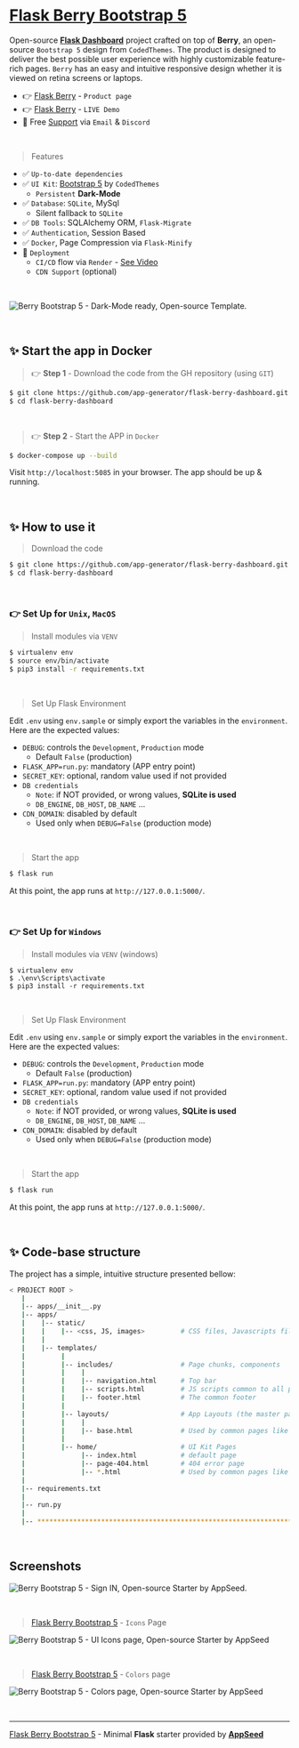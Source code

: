 # [Flask Berry Bootstrap 5](https://appseed.us/product/berry-dashboard/flask/)

Open-source **[Flask Dashboard](https://appseed.us/admin-dashboards/flask/)** project crafted on top of **Berry**, an open-source `Bootstrap 5` design from `CodedThemes`.
The product is designed to deliver the best possible user experience with highly customizable feature-rich pages. `Berry` has an easy and intuitive responsive design whether it is viewed on retina screens or laptops.

- 👉 [Flask Berry](https://appseed.us/product/berry-dashboard/flask/) - `Product page`
- 👉 [Flask Berry](https://flask-berry.onrender.com) - `LIVE Demo`
- 🚀 Free [Support](https://appseed.us/support/) via `Email` & `Discord`

<br />

> Features

- ✅ `Up-to-date dependencies`
- ✅ `UI Kit`: [Bootstrap 5](https://www.admin-dashboards.com/bootstrap-5-templates/) by `CodedThemes`
  - `Persistent` **Dark-Mode**
- ✅ `Database`: `SQLite`, MySql
  - Silent fallback to `SQLite`  
- ✅ `DB Tools`: SQLAlchemy ORM, `Flask-Migrate`
- ✅ `Authentication`, Session Based
- ✅ `Docker`, Page Compression via `Flask-Minify`
- 🚀 `Deployment` 
  - `CI/CD` flow via `Render` - [See Video](https://youtu.be/rp-yuOJeNEs)
  - `CDN Support` (optional)   

<br />

![Berry Bootstrap 5 - Dark-Mode ready, Open-source Template.](https://user-images.githubusercontent.com/51070104/207091062-e805b36c-663a-4a01-acb8-9c55ab914f4f.jpg)

<br /> 

## ✨ Start the app in Docker

> 👉 **Step 1** - Download the code from the GH repository (using `GIT`) 

```bash
$ git clone https://github.com/app-generator/flask-berry-dashboard.git
$ cd flask-berry-dashboard
```

<br />

> 👉 **Step 2** - Start the APP in `Docker`

```bash
$ docker-compose up --build 
```

Visit `http://localhost:5085` in your browser. The app should be up & running.

<br />

## ✨ How to use it

> Download the code 

```bash
$ git clone https://github.com/app-generator/flask-berry-dashboard.git
$ cd flask-berry-dashboard
```

<br />

### 👉 Set Up for `Unix`, `MacOS` 

> Install modules via `VENV`  

```bash
$ virtualenv env
$ source env/bin/activate
$ pip3 install -r requirements.txt
```

<br />

> Set Up Flask Environment

Edit `.env` using `env.sample` or simply export the variables in the `environment`. Here are the expected values: 

- `DEBUG`: controls the `Development`, `Production` mode
  - Default `False` (production)
- `FLASK_APP=run.py`: mandatory (APP entry point) 
- `SECRET_KEY`: optional, random value used if not provided
- `DB credentials`
  - `Note`: if NOT provided, or wrong values, **SQLite is used**
  - `DB_ENGINE`, `DB_HOST`, `DB_NAME` ...
- `CDN_DOMAIN`: disabled by default
  - Used only when `DEBUG=False` (production mode)   
 
<br />

> Start the app

```bash
$ flask run
```

At this point, the app runs at `http://127.0.0.1:5000/`. 

<br />

### 👉 Set Up for `Windows` 

> Install modules via `VENV` (windows) 

```
$ virtualenv env
$ .\env\Scripts\activate
$ pip3 install -r requirements.txt
```

<br />

> Set Up Flask Environment

Edit `.env` using `env.sample` or simply export the variables in the `environment`. Here are the expected values: 

- `DEBUG`: controls the `Development`, `Production` mode
  - Default `False` (production)
- `FLASK_APP=run.py`: mandatory (APP entry point) 
- `SECRET_KEY`: optional, random value used if not provided
- `DB credentials`
  - `Note`: if NOT provided, or wrong values, **SQLite is used**
  - `DB_ENGINE`, `DB_HOST`, `DB_NAME` ...
- `CDN_DOMAIN`: disabled by default
  - Used only when `DEBUG=False` (production mode)  

<br />

> Start the app

```bash
$ flask run
```

At this point, the app runs at `http://127.0.0.1:5000/`. 

<br />

## ✨ Code-base structure

The project has a simple, intuitive structure presented bellow:

```bash
< PROJECT ROOT >
   |
   |-- apps/__init__.py
   |-- apps/
   |    |-- static/
   |    |    |-- <css, JS, images>         # CSS files, Javascripts files
   |    |
   |    |-- templates/
   |         |
   |         |-- includes/                 # Page chunks, components
   |         |    |
   |         |    |-- navigation.html      # Top bar
   |         |    |-- scripts.html         # JS scripts common to all pages
   |         |    |-- footer.html          # The common footer
   |         |
   |         |-- layouts/                  # App Layouts (the master pages)
   |         |    |
   |         |    |-- base.html            # Used by common pages like index, UI
   |         |
   |         |-- home/                     # UI Kit Pages
   |              |-- index.html           # default page
   |              |-- page-404.html        # 404 error page
   |              |-- *.html               # Used by common pages like index, UI
   |
   |-- requirements.txt
   |
   |-- run.py
   |
   |-- ************************************************************************
```

<br />

## Screenshots

![Berry Bootstrap 5 - Sign IN, Open-source Starter by AppSeed.](https://user-images.githubusercontent.com/51070104/207091198-2753246e-3d65-4aac-96de-0598a9a94788.jpg)

<br />

> [Flask Berry Bootstrap 5](https://github.com/app-generator/flask-berry-dashboard) - `Icons` Page

![Berry Bootstrap 5 - UI Icons page, Open-source Starter by AppSeed](https://user-images.githubusercontent.com/51070104/207091655-d5005e08-7ea0-4367-ab3a-2cd16934d2fd.jpg)

<br />

> [Flask Berry Bootstrap 5](https://github.com/app-generator/flask-berry-dashboard) - `Colors` page

![Berry Bootstrap 5 - Colors page, Open-source Starter by AppSeed](https://user-images.githubusercontent.com/51070104/207091441-942be542-2794-4bdb-a51d-85c75b5bc692.jpg)

<br />

---
[Flask Berry Bootstrap 5](https://appseed.us/product/berry-dashboard/flask/) - Minimal **Flask** starter provided by **[AppSeed](https://appseed.us/)**

